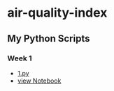 # air-quality-index
## My Python Scripts

### Week 1

- [1.py](./1.py)
- [view Notebook](https://github.com/MThanusri/air-quality-index/blob/main/output1.ipynb)


